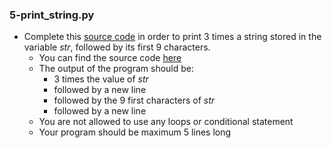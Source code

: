 ### 5-print_string.py
-	Complete this [source code](https://github.com/holbertonschool/0x00.py/blob/master/5-print_string.py) in order to print 3 times a string stored in the variable _str_, followed by its first 9 characters.
	-	You can find the source code [here](https://github.com/holbertonschool/0x00.py/blob/master/5-print_string.py)
	-	The output of the program should be:
		-	3 times the value of _str_
		-	followed by a new line
		-	followed by the 9 first characters of _str_
		-	followed by a new line
	-	You are not allowed to use any loops or conditional statement
	-	Your program should be maximum 5 lines long
